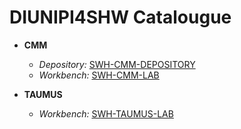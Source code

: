 # DIUNIPI4SHW Catalougue


* **CMM**
  * *Depository:* [SWH-CMM-DEPOSITORY](https://github.com/Unipisa/SWH-CMM-DEPOSITORY)
  * *Workbench:* [SWH-CMM-LAB](https://github.com/Unipisa/SWH-CMM-LAB)

* **TAUMUS**
  * *Workbench:* [SWH-TAUMUS-LAB](https://github.com/Unipisa/SWH-TAUMUS-LAB)
